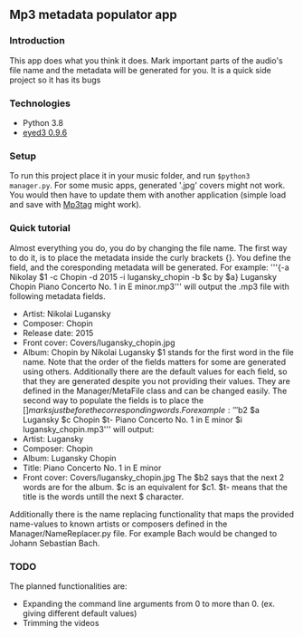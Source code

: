 ## Mp3 metadata populator app 

### Introduction 
This app does what you think it does. Mark important parts of the audio's file name and the metadata will be generated for you.
It is a quick side project so it has its bugs 

### Technologies
* Python 3.8
* [eyed3 0.9.6](https://pypi.org/project/eyed3/)

### Setup
To run this project place it in your music folder, and run ```$python3 manager.py```. For some music apps, generated '.jpg' covers might not work. You would then have to update them with another application (simple load and save with [Mp3tag](https://www.mp3tag.de/en/) might work).

### Quick tutorial
Almost everything you do, you do by changing the file name.
The first way to do it, is to place the metadata inside the curly brackets {}.
You define the field, and the coresponding metadata will be generated.
For example:
'''{-a Nikolay $1 -c Chopin -d 2015 -i lugansky_chopin -b $c by $a} Lugansky Chopin Piano Concerto No. 1 in E minor.mp3'''
will output the .mp3 file with following metadata fields.
* Artist: Nikolai Lugansky
* Composer: Chopin
* Release date: 2015
* Front cover: Covers/lugansky_chopin.jpg
* Album: Chopin by Nikolai Lugansky
$1 stands for the first word in the file name.
Note that the order of the fields matters for some are generated using others.
Additionally there are the default values for each field, so that they are generated despite you not providing their values. They are defined in the Manager/MetaFile class and can be changed easily.
The second way to populate the fields is to place the $[] marks just before the corresponding words.
For example:
'''$b2 $a Lugansky $c Chopin $t- Piano Concerto No. 1 in E minor $i lugansky_chopin.mp3'''
will output:
* Artist: Lugansky
* Composer: Chopin
* Album: Lugansky Chopin
* Title: Piano Concerto No. 1 in E minor
* Front cover: Covers/lugansky_chopin.jpg
The $b2 says that the next 2 words are for the album. $c is an equivalent for $c1. $t- means that the title is the words untill the next $ character.

Additionally there is the name replacing functionality that maps the provided name-values to known artists or composers defined in the Manager/NameReplacer.py file. For example Bach would be changed to Johann Sebastian Bach.

### TODO
The planned functionalities are:
* Expanding the command line arguments from 0 to more than 0. (ex. giving different default values)
* Trimming the videos